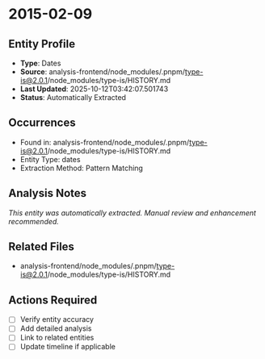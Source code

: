 # 2015-02-09

## Entity Profile
- **Type**: Dates
- **Source**: analysis-frontend/node_modules/.pnpm/type-is@2.0.1/node_modules/type-is/HISTORY.md
- **Last Updated**: 2025-10-12T03:42:07.501743
- **Status**: Automatically Extracted

## Occurrences
- Found in: analysis-frontend/node_modules/.pnpm/type-is@2.0.1/node_modules/type-is/HISTORY.md
- Entity Type: dates
- Extraction Method: Pattern Matching

## Analysis Notes
*This entity was automatically extracted. Manual review and enhancement recommended.*

## Related Files
- analysis-frontend/node_modules/.pnpm/type-is@2.0.1/node_modules/type-is/HISTORY.md

## Actions Required
- [ ] Verify entity accuracy
- [ ] Add detailed analysis
- [ ] Link to related entities
- [ ] Update timeline if applicable
